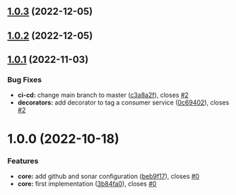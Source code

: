 ## [1.0.3](https://github.com/sourcefuse/loopback4-kafka-client/compare/v1.0.2...v1.0.3) (2022-12-05)

## [1.0.2](https://github.com/sourcefuse/loopback4-kafka-client/compare/v1.0.1...v1.0.2) (2022-12-05)

## [1.0.1](https://github.com/sourcefuse/loopback4-kafka-client/compare/v1.0.0...v1.0.1) (2022-11-03)

### Bug Fixes

- **ci-cd:** change main branch to master ([c3a8a2f](https://github.com/sourcefuse/loopback4-kafka-client/commit/c3a8a2f06bcb31ed13602a10648cdbecde27547f)), closes [#2](https://github.com/sourcefuse/loopback4-kafka-client/issues/2)
- **decorators:** add decorator to tag a consumer service ([0c69402](https://github.com/sourcefuse/loopback4-kafka-client/commit/0c69402e4241f684e263361bf0e7b83d7f561447)), closes [#2](https://github.com/sourcefuse/loopback4-kafka-client/issues/2)

# 1.0.0 (2022-10-18)

### Features

- **core:** add github and sonar configuration ([beb9f17](https://github.com/sourcefuse/loopback4-kafka-client/commit/beb9f172efc26f5665691fb0064f7bbc2264b3ed)), closes [#0](https://github.com/sourcefuse/loopback4-kafka-client/issues/0)
- **core:** first implementation ([3b84fa0](https://github.com/sourcefuse/loopback4-kafka-client/commit/3b84fa0efd5a6516c72558a40688d3de359e2ebc)), closes [#0](https://github.com/sourcefuse/loopback4-kafka-client/issues/0)
